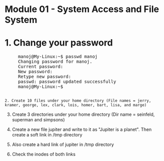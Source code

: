 # Module 01 - System Access and File System

#   1.  Change your password
<pre>
     manoj@My-Linux:~$ passwd manoj
     Changing password for manoj.
     Current password: 
     New password: 
     Retype new password: 
     passwd: password updated successfully
     manoj@My-Linux:~$ 
     </pre>
    2. Create 10 files under your home directory (File names = jerry, kramer, george, lex, clark, lois, homer, bart, lisa, and marge)

   3.  Create 3 directories under your home directory (Dir name = seinfeld, superman and simpsons)  

   4. Create a new file jupiter and write to it as "Jupiter is a planet".  Then create a soft link in /tmp directory

   5. Also create a hard link of jupiter in /tmp directory

   6. Check the inodes of both links 
